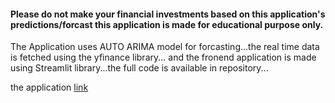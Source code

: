 #### Please do not make your financial investments based on this application's predictions/forcast this application is made for educational purpose only.

The Application uses AUTO ARIMA model for forcasting...the real time data is fetched using the yfinance library... and the fronend application is made using Streamlit library...the full code is available in repository...

the application [link](https://share.streamlit.io/kamleshshimpi/streamlit/main/stock.py)

